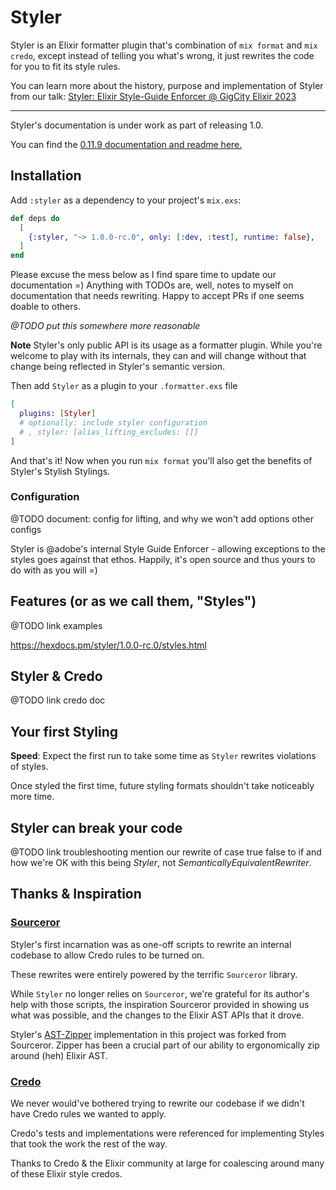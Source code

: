 # Styler

Styler is an Elixir formatter plugin that's combination of `mix format` and `mix credo`, except instead of telling
you what's wrong, it just rewrites the code for you to fit its style rules.

You can learn more about the history, purpose and implementation of Styler from our talk: [Styler: Elixir Style-Guide Enforcer @ GigCity Elixir 2023](https://www.youtube.com/watch?v=6pF8Hl5EuD4)

-----------------------

Styler's documentation is under work as part of releasing 1.0.

You can find the [0.11.9 documentation and readme here.](https://hexdocs.pm/styler/readme.html)

## Installation

Add `:styler` as a dependency to your project's `mix.exs`:

```elixir
def deps do
  [
    {:styler, "~> 1.0.0-rc.0", only: [:dev, :test], runtime: false},
  ]
end
```

Please excuse the mess below as I find spare time to update our documentation =) Anything with TODOs are, well, notes to myself on documentation that needs rewriting. Happy to accept PRs if one seems doable to others.

_@TODO put this somewhere more reasonable_

**Note** Styler's only public API is its usage as a formatter plugin. While you're welcome to play with its internals,
they can and will change without that change being reflected in Styler's semantic version.

Then add `Styler` as a plugin to your `.formatter.exs` file

```elixir
[
  plugins: [Styler]
  # optionally: include styler configuration
  # , styler: [alias_lifting_excludes: []]
]
```

And that's it! Now when you run `mix format` you'll also get the benefits of Styler's Stylish Stylings.

### Configuration

@TODO document: config for lifting, and why we won't add options other configs

Styler is @adobe's internal Style Guide Enforcer - allowing exceptions to the styles goes against that ethos. Happily, it's open source and thus yours to do with as you will =)

## Features (or as we call them, "Styles")

@TODO link examples

https://hexdocs.pm/styler/1.0.0-rc.0/styles.html

## Styler & Credo

@TODO link credo doc

## Your first Styling

**Speed**: Expect the first run to take some time as `Styler` rewrites violations of styles.

Once styled the first time, future styling formats shouldn't take noticeably more time.

## Styler can break your code

@TODO link troubleshooting
mention our rewrite of case true false to if and how we're OK with this being _Styler_, not _SemanticallyEquivalentRewriter_.

## Thanks & Inspiration

### [Sourceror](https://github.com/doorgan/sourceror/)

Styler's first incarnation was as one-off scripts to rewrite an internal codebase to allow Credo rules to be turned on.

These rewrites were entirely powered by the terrific `Sourceror` library.

While `Styler` no longer relies on `Sourceror`, we're grateful for its author's help with those scripts, the inspiration
Sourceror provided in showing us what was possible, and the changes to the Elixir AST APIs that it drove.

Styler's [AST-Zipper](`m:Styler.Zipper`) implementation in this project was forked from Sourceror. Zipper has been a crucial
part of our ability to ergonomically zip around (heh) Elixir AST.

### [Credo](https://github.com/rrrene/credo/)

We never would've bothered trying to rewrite our codebase if we didn't have Credo rules we wanted to apply.

Credo's tests and implementations were referenced for implementing Styles that took the work the rest of the way.

Thanks to Credo & the Elixir community at large for coalescing around many of these Elixir style credos.
